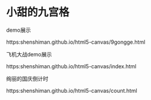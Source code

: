 # 小甜的九宫格
demo展示

https:shenshiman.github.io/html5-canvas/9gongge.html

飞机大战demo展示

https:shenshiman.github.io/html5-canvas/index.html

绚丽的国庆倒计时

https:shenshiman.github.io/html5-canvas/count.html

